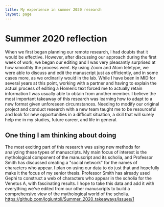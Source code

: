 ```yaml
---
title: My experience in summer 2020 research 
layout: page 
---
```



# Summer 2020 reflection
When we first began planning our remote research, I had doubts that it would be effective. However, after discussing our approach during the first week of work, we began our editing and I was very pleasantly surprised at how smoothly the process went. By using Zoom and Atom teletype, we were able to discuss and edit the manuscript just as efficiently, and in some cases more, as we ordinarily would in the lab. While I have been in MID for several years at this point, working with a partner and having to explain the actual process of editing a Homeric text forced me to actually retain information I was usually able to obtain from another member. I believe the most important takeaway of this research was learning how to adapt to a new format given unforeseen circumstances. Needing to modify our original project and conduct research with a new team taught me to be resourceful and look for new opportunities in a difficult situation, a skill that will surely help me in my studies, future career, and life in general.  
## One thing I am thinking about doing 
The most exciting part of this research was using new methods for analyzing these types of manuscripts. My main focus of interest is the mythological component of the manuscript and its scholia, and Professor Smith has discussed creating a "social network" for the names of characters who appear. I plan on using our data to do just that and hopefully make it the focus of my senior thesis. Professor Smith has already used Gephi to construct a web of characters who appear in the scholia for the Venetus A, with fascinating results. I hope to take this data and add it with everything we've edited from our other manuscripts to build a comprehensive view of the mythological world of the scholia. 
https://github.com/lcgiuntoli/Summer_2020_takeaways/issues/1
